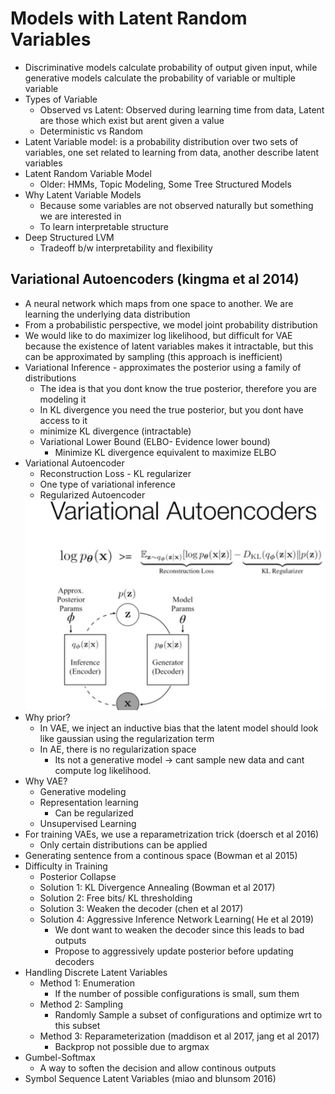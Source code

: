 # Models with Latent Random Variables
- Discriminative models calculate probability of output given input, while generative models calculate the probability of variable or multiple variable
- Types of Variable
    - Observed vs Latent: Observed during learning time from data, Latent are those which exist but arent given a value
    - Deterministic vs Random
- Latent Variable model: is a probability distribution over two sets of variables, one set related to learning from data, another describe latent variables
- Latent Random Variable Model
    - Older: HMMs, Topic Modeling, Some Tree Structured Models
- Why Latent Variable Models
    - Because some variables are not observed naturally but something we are interested in
    - To learn interpretable structure
- Deep Structured LVM
    - Tradeoff b/w interpretability and flexibility

## Variational Autoencoders (kingma et al 2014)
- A neural network which maps from one space to another. We are learning the underlying data distribution
- From a probabilistic perspective, we model joint probability distribution
- We would like to do maximizer log likelihood, but difficult for VAE because the existence of latent variables makes it intractable, but this can be approximated by sampling (this approach is inefficient)
- Variational Inference - approximates the posterior using a family of distributions
    - The idea is that you dont know the true posterior, therefore you are modeling it 
    - In KL divergence you need the true posterior, but you dont have access to it
    - minimize KL divergence (intractable)
    - Variational Lower Bound (ELBO- Evidence lower bound)
        - Minimize KL divergence equivalent to maximize ELBO
- Variational Autoencoder 
    - Reconstruction Loss - KL regularizer
    - One type of variational inference
    - Regularized Autoencoder
    <img src='./images/Lecture18/VAEeq.jpg'>
- Why prior?
    - In VAE, we inject an inductive bias that the latent model should look like gaussian using the regularization term
    - In AE, there is no regularization space
        - Its not a generative model -> cant sample new data and cant compute log likelihood.
- Why VAE?
    - Generative modeling
    - Representation learning
        - Can be regularized
    - Unsupervised Learning
- For training VAEs, we use a reparametrization trick (doersch et al 2016)
    - Only certain distributions can be applied
- Generating sentence from a continous space (Bowman et al 2015)
- Difficulty in Training
    - Posterior Collapse 
    - Solution 1: KL Divergence Annealing (Bowman et al 2017)
    - Solution 2: Free bits/ KL thresholding
    - Solution 3: Weaken the decoder (chen et al 2017) 
    - Solution 4: Aggressive Inference Network Learning( He et al 2019)
        - We dont want to weaken the decoder since this leads to bad outputs
        - Propose to aggressively update posterior before updating decoders
- Handling Discrete Latent Variables
    - Method 1: Enumeration
        - If the number of possible configurations is small, sum them
    - Method 2: Sampling 
        - Randomly Sample a subset of configurations and optimize wrt to this subset
    - Method 3: Reparameterization (maddison et al 2017, jang et al 2017)
        - Backprop not possible due to argmax
- Gumbel-Softmax
    - A way to soften the decision and allow continous outputs
- Symbol Sequence Latent Variables (miao and blunsom 2016)

